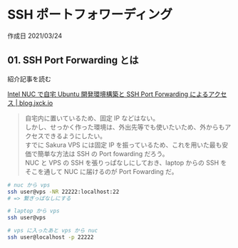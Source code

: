 # SSH ポートフォワーディング

作成日 2021/03/24

## 01. SSH Port Forwarding とは

紹介記事を読む

[Intel NUC で自宅 Ubuntu 開発環境構築と SSH Port Forwarding によるアクセス \| blog\.jxck\.io](https://blog.jxck.io/entries/2019-11-03/nuc-dev-server-port-forwarding.html)

> 自宅内に置いているため、固定 IP などはない。\
> しかし、せっかく作った環境は、外出先等でも使いたいため、外からもアクセスできるようにしたい。\
> すでに Sakura VPS には固定 IP を振っているため、これを用いた最も安価で簡単な方法は SSH の Port fowarding だろう。\
> NUC と VPS の SSH を張りっぱなしにしておき、laptop からの SSH をそこを通して NUC に届けるのが Port Fowarding だ。

```bash
# nuc から vps
ssh user@vps -NR 22222:localhost:22
# => 繋ぎっぱなしにする

# laptop から vps
ssh user@vps

# vps に入ったあと vps から nuc
ssh user@localhost -p 22222
```
